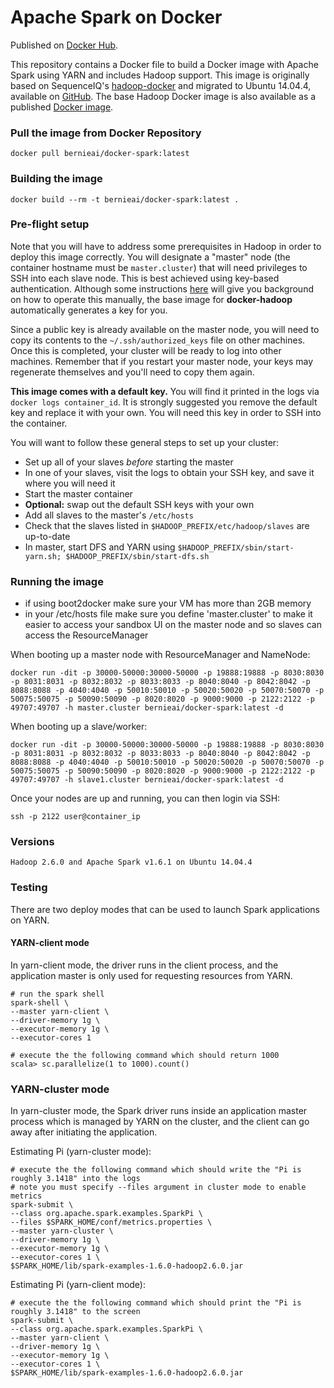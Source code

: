 Apache Spark on Docker
==========

Published on [Docker Hub](https://hub.docker.com/r/bernieai/docker-spark/).

This repository contains a Docker file to build a Docker image with Apache Spark using YARN and includes Hadoop support. This image is originally based on SequenceIQ's [hadoop-docker](https://github.com/sequenceiq/hadoop-docker) and migrated to Ubuntu 14.04.4, available on [GitHub](https://github.com/crockpotveggies/docker-hadoop). The base Hadoop Docker image is also available as a published [Docker image](https://hub.docker.com/r/bernieai/docker-hadoop/).

### Pull the image from Docker Repository
```
docker pull bernieai/docker-spark:latest
```

### Building the image
```
docker build --rm -t bernieai/docker-spark:latest .
```

### Pre-flight setup
Note that you will have to address some prerequisites in Hadoop in order to deploy this image correctly. You will designate a "master" node (the container hostname must be `master.cluster`) that will need privileges to SSH into each slave node. This is best achieved using key-based authentication. Although some instructions [here](https://allthingshadoop.com/2010/04/20/hadoop-cluster-setup-ssh-key-authentication/) will give you background on how to operate this manually, the base image for **docker-hadoop** automatically generates a key for you.

Since a public key is already available on the master node, you will need to copy its contents to the `~/.ssh/authorized_keys` file on other machines. Once this is completed, your cluster will be ready to log into other machines. Remember that if you restart your master node, your keys may regenerate themselves and you'll need to copy them again.


**This image comes with a default key.** You will find it printed in the logs via `docker logs container_id`. It is strongly suggested you remove the default key and replace it with your own. You will need this key in order to SSH into the container.

You will want to follow these general steps to set up your cluster:
* Set up all of your slaves *before* starting the master
* In one of your slaves, visit the logs to obtain your SSH key, and save it where you will need it
* Start the master container
* **Optional:** swap out the default SSH keys with your own
* Add all slaves to the master's `/etc/hosts`
* Check that the slaves listed in `$HADOOP_PREFIX/etc/hadoop/slaves` are up-to-date
* In master, start DFS and YARN using `$HADOOP_PREFIX/sbin/start-yarn.sh; $HADOOP_PREFIX/sbin/start-dfs.sh` 

### Running the image

* if using boot2docker make sure your VM has more than 2GB memory
* in your /etc/hosts file make sure you define 'master.cluster' to make it easier to access your sandbox UI on the master node and so slaves can access the ResourceManager

When booting up a master node with ResourceManager and NameNode:
```
docker run -dit -p 30000-50000:30000-50000 -p 19888:19888 -p 8030:8030 -p 8031:8031 -p 8032:8032 -p 8033:8033 -p 8040:8040 -p 8042:8042 -p 8088:8088 -p 4040:4040 -p 50010:50010 -p 50020:50020 -p 50070:50070 -p 50075:50075 -p 50090:50090 -p 8020:8020 -p 9000:9000 -p 2122:2122 -p 49707:49707 -h master.cluster bernieai/docker-spark:latest -d
```

When booting up a slave/worker:
```
docker run -dit -p 30000-50000:30000-50000 -p 19888:19888 -p 8030:8030 -p 8031:8031 -p 8032:8032 -p 8033:8033 -p 8040:8040 -p 8042:8042 -p 8088:8088 -p 4040:4040 -p 50010:50010 -p 50020:50020 -p 50070:50070 -p 50075:50075 -p 50090:50090 -p 8020:8020 -p 9000:9000 -p 2122:2122 -p 49707:49707 -h slave1.cluster bernieai/docker-spark:latest -d
```

Once your nodes are up and running, you can then login via SSH:
```
ssh -p 2122 user@container_ip
```


### Versions
```
Hadoop 2.6.0 and Apache Spark v1.6.1 on Ubuntu 14.04.4 
```

### Testing

There are two deploy modes that can be used to launch Spark applications on YARN.

#### YARN-client mode

In yarn-client mode, the driver runs in the client process, and the application master is only used for requesting resources from YARN.

```
# run the spark shell
spark-shell \
--master yarn-client \
--driver-memory 1g \
--executor-memory 1g \
--executor-cores 1

# execute the the following command which should return 1000
scala> sc.parallelize(1 to 1000).count()
```
### YARN-cluster mode

In yarn-cluster mode, the Spark driver runs inside an application master process which is managed by YARN on the cluster, and the client can go away after initiating the application.

Estimating Pi (yarn-cluster mode):

```
# execute the the following command which should write the "Pi is roughly 3.1418" into the logs
# note you must specify --files argument in cluster mode to enable metrics
spark-submit \
--class org.apache.spark.examples.SparkPi \
--files $SPARK_HOME/conf/metrics.properties \
--master yarn-cluster \
--driver-memory 1g \
--executor-memory 1g \
--executor-cores 1 \
$SPARK_HOME/lib/spark-examples-1.6.0-hadoop2.6.0.jar
```

Estimating Pi (yarn-client mode):

```
# execute the the following command which should print the "Pi is roughly 3.1418" to the screen
spark-submit \
--class org.apache.spark.examples.SparkPi \
--master yarn-client \
--driver-memory 1g \
--executor-memory 1g \
--executor-cores 1 \
$SPARK_HOME/lib/spark-examples-1.6.0-hadoop2.6.0.jar
```
